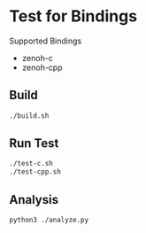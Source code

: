# Test for Bindings

Supported Bindings
- zenoh-c
- zenoh-cpp

## Build

```bash
./build.sh
```

## Run Test

```bash
./test-c.sh
./test-cpp.sh
```

## Analysis

```bash
python3 ./analyze.py
```
